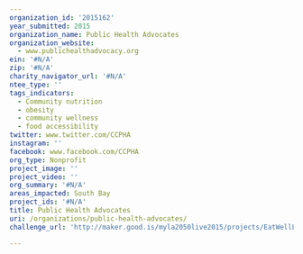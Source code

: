 ```yaml
---
organization_id: '2015162'
year_submitted: 2015
organization_name: Public Health Advocates
organization_website:
  - www.publichealthadvocacy.org
ein: '#N/A'
zip: '#N/A'
charity_navigator_url: '#N/A'
ntee_type: ''
tags_indicators:
  - Community nutrition
  - obesity
  - community wellness
  - food accessibility
twitter: www.twitter.com/CCPHA
instagram: ''
facebook: www.facebook.com/CCPHA
org_type: Nonprofit
project_image: ''
project_video: ''
org_summary: '#N/A'
areas_impacted: South Bay
project_ids: '#N/A'
title: Public Health Advocates
uri: /organizations/public-health-advocates/
challenge_url: 'http://maker.good.is/myla2050live2015/projects/EatWellLiveBetter.html'

---
```

